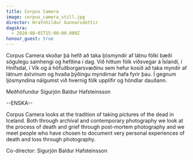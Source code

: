 ```yaml
---
title: Corpus Camera
image: corpus_camera_still.jpg
director: Hrafnhildur Gunnarsdóttir
dagskra:
  - 2020-08-01T15:00:00.000Z
honour_guest: true
---
```

Corpus Camera skoðar þá hefð að taka ljósmyndir af látnu fólki bæði sögulegu samhengi og hefðina í dag. Við hittum fólk víðsvegar á Íslandi, í Hnífsdal, í Vík og á höfuðborgarsvæðinu sem hefur kosið að taka myndir af látnum ástvinum og hvaða þýðingu myndirnar hafa fyrir þau. Í gegnum ljósmyndina nálgumst við hvernig fólk upplifir og höndlar dauðann.

Meðhöfundur Sigurjón Baldur Hafsteinsson

\--ENSKA--

Corpus Camera looks at the tradition of taking pictures of the dead in Iceland. Both through archival and contemporary photography we look at the process of death and grief through post-mortem photography and we meet people who have chosen to document very personal experiences of death and loss through photography.

Co-director: Sigurjón Baldur Hafsteinsson